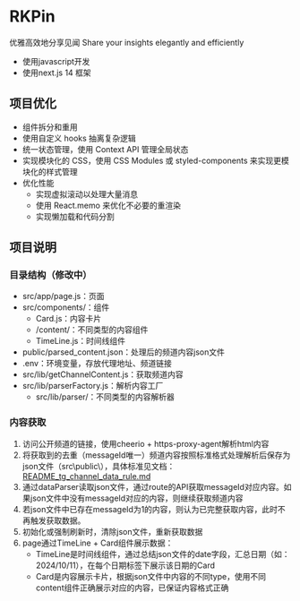 # RKPin

优雅高效地分享见闻 Share your insights elegantly and efficiently

- 使用javascript开发
- 使用next.js 14 框架

## 项目优化
- 组件拆分和重用
- 使用自定义 hooks 抽离复杂逻辑
- 统一状态管理，使用 Context API 管理全局状态
- 实现模块化的 CSS，使用 CSS Modules 或 styled-components 来实现更模块化的样式管理
- 优化性能
  - 实现虚拟滚动以处理大量消息
  - 使用 React.memo 来优化不必要的重渲染
  - 实现懒加载和代码分割

## 项目说明

### 目录结构（修改中）
- src/app/page.js：页面
- src/components/：组件
  - Card.js：内容卡片
  - /content/：不同类型的内容组件
  - TimeLine.js：时间线组件
- public/parsed_content.json：处理后的频道内容json文件
- .env：环境变量，存放代理地址、频道链接
- src/lib/getChannelContent.js：获取频道内容
- src/lib/parserFactory.js：解析内容工厂
  - src/lib/parser/：不同类型的内容解析器

### 内容获取
1. 访问公开频道的链接，使用cheerio + https-proxy-agent解析html内容
2. 将获取到的去重（messageId唯一）频道内容按照标准格式处理解析后保存为json文件（src\public\），具体标准见文档：[README_tg_channel_data_rule.md](README_tg_channel_data_rule.md)
3. 通过dataParser读取json文件，通过route的API获取messageId对应内容。如果json文件中没有messageId对应的内容，则继续获取频道内容
4. 若json文件中已存在messageId为1的内容，则认为已完整获取内容，此时不再触发获取数据。
5. 初始化或强制刷新时，清除json文件，重新获取数据
6. page通过TimeLine + Card组件展示数据：
   - TimeLine是时间线组件，通过总结json文件的date字段，汇总日期（如：2024/10/11），在每个日期标签下展示该日期的Card
   - Card是内容展示卡片，根据json文件中内容的不同type，使用不同content组件正确展示对应的内容，已保证内容格式正确